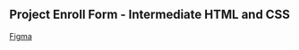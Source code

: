 ## Project Enroll Form - Intermediate HTML and CSS

[Figma](https://www.figma.com/file/t5Tmmn3g8W6ECSccb3JTvs/Formul%C3%A1rio-de-matr%C3%ADcula-(Community)?type=design&node-id=3%3A811&mode=design&t=LWkT7RyVUlc5CjRl-1)
